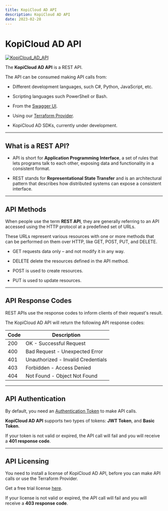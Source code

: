 ```yaml
---
title: KopiCloud AD API
description: KopiCloud AD API
date: 2023-02-28
---
```


# KopiCloud AD API
[![KopiCloud_AD_API](https://img.shields.io/badge/kopiCloud_ad-v1.0+-blueviolet.svg)](https://www.kopicloud-ad-api.com)

The **KopiCloud AD API** is a REST API.

The API can be consumed making API calls from:

- Different development languages, such C#, Python, JavaScript, etc.

- Scripting languages such PowerShell or Bash.

- From the [Swagger UI](.api/swagger-ui.md).

- Using our [Terraform Provider](.terraform/terraform.md).

- KopiCloud AD SDKs, currently under development.

----

## What is a REST API?

* API is short for **Application Programming Interface**, a set of rules that lets programs talk to each other, exposing data and functionality in a consistent format.

* REST stands for **Representational State Transfer** and is an architectural pattern that describes how distributed systems can expose a consistent interface.

----

## API Methods

When people use the term **REST API**, they are generally referring to an API accessed using the HTTP protocol at a predefined set of URLs.

These URLs represent various resources with one or more methods that can be performed on them over HTTP, like GET, POST, PUT, and DELETE.

- <span class="btn-get">GET</span> requests data only – and not modify it in any way.

- <span class="btn-delete">DELETE</span> delete the resources defined in the API method.

- <span class="btn-post">POST</span> is used to create resources.

- <span class="btn-put">PUT</span> is used to update resources.

----

## API Response Codes

REST APIs use the response codes to inform clients of their request's result.

The KopiCloud AD API will return the following API response codes:

| Code | Description                        |
| ---- | ---------------------------------- |
| 200	 | OK - Successful Request            |
| 400	 | Bad Request - Unexpected Error     |
| 401	 | Unauthorized - Invalid Credentials |
| 403	 | Forbidden - Access Denied          |
| 404	 | Not Found - Object Not Found       |

----

## API Authentication

By default, you need an [Authentication Token](authentication/token-authentication.md) to make API calls.

**KopiCloud AD API** supports two types of tokens: **JWT Token**, and **Basic Token**.

If your token is not valid or expired, the API call will fail and you will receive a **401 response code**.

----

## API Licensing

You need to install a license of KopiCloud AD API, before you can make API calls or use the Terraform Provider.

Get a free trial license [here](https://www.kopicloud-ad-api.com/trial).

If your license is not valid or expired, the API call will fail and you will receive a **403 response code**.

